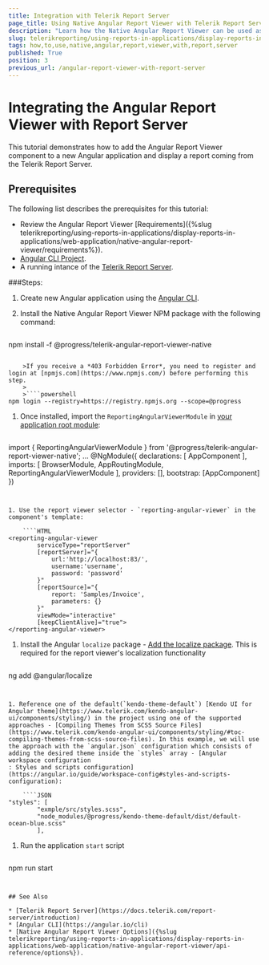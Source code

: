 ```yaml
---
title: Integration with Telerik Report Server
page_title: Using Native Angular Report Viewer with Telerik Report Server
description: "Learn how the Native Angular Report Viewer can be used as an external viewer to display reports located and rendered on a Telerik Report Server."
slug: telerikreporting/using-reports-in-applications/display-reports-in-applications/web-application/native-angular-report-viewer/how-to-use-with-report-server
tags: how,to,use,native,angular,report,viewer,with,report,server
published: True
position: 3
previous_url: /angular-report-viewer-with-report-server
---
```


# Integrating the Angular Report Viewer with Report Server

This tutorial demonstrates how to add the Angular Report Viewer component to a new Angular application and display a report coming from the Telerik Report Server.

## Prerequisites

The following list describes the prerequisites for this tutorial:

* Review the Angular Report Viewer [Requirements]({%slug telerikreporting/using-reports-in-applications/display-reports-in-applications/web-application/native-angular-report-viewer/requirements%}).
* [Angular CLI Project](https://angular.io/cli).
* A running intance of the [Telerik Report Server](https://docs.telerik.com/report-server/introduction).


###Steps:

1. Create new Angular application using the [Angular CLI](https://angular.io/cli).
1. Install the Native Angular Report Viewer NPM package with the following command:

	````powershell
npm install -f @progress/telerik-angular-report-viewer-native
````

	>If you receive a *403 Forbidden Error*, you need to register and login at [npmjs.com](https://www.npmjs.com/) before performing this step.
	>
	>````powershell
npm login --registry=https://registry.npmjs.org --scope=@progress
````


1. Once installed, import the `ReportingAngularViewerModule` in [your application root module](https://angular.io/guide/ngmodules#!#angular-modularity):

	````TypeScript
import { ReportingAngularViewerModule } from '@progress/telerik-angular-report-viewer-native';
	...
	@NgModule({
		declarations: [
			AppComponent
		],
		imports: [
			BrowserModule,
			AppRoutingModule,
			ReportingAngularViewerModule
		],
		providers: [],
		bootstrap: [AppComponent]
	})
````


1. Use the report viewer selector - `reporting-angular-viewer` in the component's template:

	````HTML
<reporting-angular-viewer
		serviceType="reportServer"
		[reportServer]="{
			url:'http://localhost:83/',
			username:'username',
			password: 'password'
		}"
		[reportSource]="{
			report: 'Samples/Invoice',
			parameters: {}
		}"
		viewMode="interactive"
		[keepClientAlive]="true">
</reporting-angular-viewer>
````


1. Install the Angular `localize` package - [Add the localize package](https://angular.io/guide/i18n-common-add-package#add-the-localize-package). This is required for the report viewer's localization functionality

	````powershell
ng add @angular/localize
````


1. Reference one of the default(`kendo-theme-default`) [Kendo UI for Angular theme](https://www.telerik.com/kendo-angular-ui/components/styling/) in the project using one of the supported approaches - [Compiling Themes from SCSS Source Files](https://www.telerik.com/kendo-angular-ui/components/styling/#toc-compiling-themes-from-scss-source-files). In this example, we will use the approach with the `angular.json` configuration which consists of adding the desired theme inside the `styles` array - [Angular workspace configuration
: Styles and scripts configuration](https://angular.io/guide/workspace-config#styles-and-scripts-configuration):

	````JSON
"styles": [
		"exmple/src/styles.scss",
		"node_modules/@progress/kendo-theme-default/dist/default-ocean-blue.scss"
		],
````


1. Run the application `start` script

	````powershell
npm run start
````


## See Also

* [Telerik Report Server](https://docs.telerik.com/report-server/introduction)
* [Angular CLI](https://angular.io/cli)
* [Native Angular Report Viewer Options]({%slug telerikreporting/using-reports-in-applications/display-reports-in-applications/web-application/native-angular-report-viewer/api-reference/options%}).